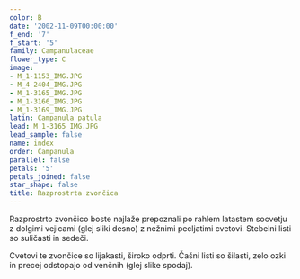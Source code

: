 ```yaml
---
color: B
date: '2002-11-09T00:00:00'
f_end: '7'
f_start: '5'
family: Campanulaceae
flower_type: C
image:
- M_1-1153_IMG.JPG
- M_4-2404_IMG.JPG
- M_1-3165_IMG.JPG
- M_1-3166_IMG.JPG
- M_1-3169_IMG.JPG
latin: Campanula patula
lead: M_1-3165_IMG.JPG
lead_sample: false
name: index
order: Campanula
parallel: false
petals: '5'
petals_joined: false
star_shape: false
title: Razprostrta zvončica
---
```

Razprostrto zvončico boste najlaže prepoznali po rahlem latastem socvetju z dolgimi vejicami (glej sliki desno) z nežnimi pecljatimi cvetovi. Stebelni listi so suličasti in sedeči.

Cvetovi te zvončice so lijakasti, široko odprti. Čašni listi so šilasti, zelo ozki in precej odstopajo od venčnih (glej slike spodaj).
